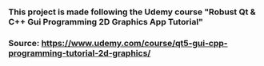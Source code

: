  ### This project is made following the Udemy course "Robust Qt & C++ Gui Programming 2D Graphics App Tutorial"
 ### Source: https://www.udemy.com/course/qt5-gui-cpp-programming-tutorial-2d-graphics/
